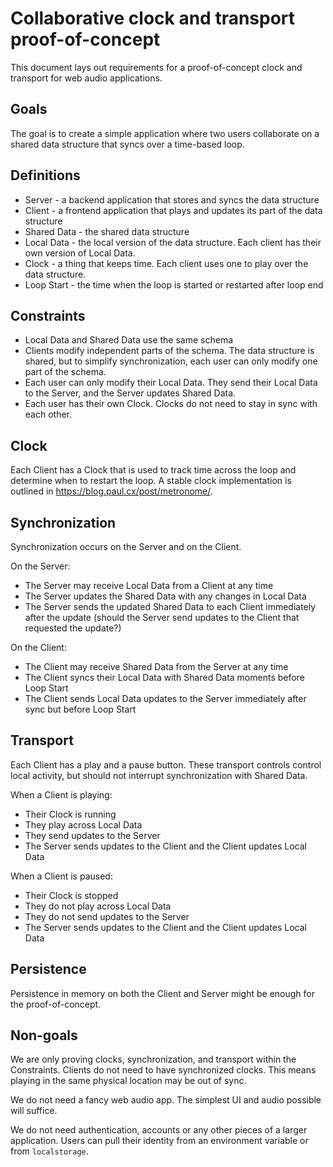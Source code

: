 # Collaborative clock and transport proof-of-concept

This document lays out requirements for a proof-of-concept clock and transport for web audio applications.

## Goals

The goal is to create a simple application where two users collaborate on a shared data structure that syncs over a time-based loop. 

## Definitions

- Server - a backend application that stores and syncs the data structure
- Client - a frontend application that plays and updates its part of the data structure
- Shared Data - the shared data structure
- Local Data - the local version of the data structure. Each client has their own version of Local Data.
- Clock - a thing that keeps time. Each client uses one to play over the data structure.
- Loop Start - the time when the loop is started or restarted after loop end

## Constraints

- Local Data and Shared Data use the same schema
- Clients modify independent parts of the schema. The data structure is shared, but to simplify synchronization, each user can only modify one part of the schema.
- Each user can only modify their Local Data. They send their Local Data to the Server, and the Server updates Shared Data.
- Each user has their own Clock. Clocks do not need to stay in sync with each other.

## Clock

Each Client has a Clock that is used to track time across the loop and determine when to restart the loop. A stable clock implementation is outlined in https://blog.paul.cx/post/metronome/.

## Synchronization

Synchronization occurs on the Server and on the Client.

On the Server:

- The Server may receive Local Data from a Client at any time
- The Server updates the Shared Data with any changes in Local Data
- The Server sends the updated Shared Data to each Client immediately after the update (should the Server send updates to the Client that requested the update?)

On the Client:

- The Client may receive Shared Data from the Server at any time
- The Client syncs their Local Data with Shared Data moments before Loop Start
- The Client sends Local Data updates to the Server immediately after sync but before Loop Start

## Transport

Each Client has a play and a pause button. These transport controls control local activity, but should not interrupt synchronization with Shared Data.

When a Client is playing:

- Their Clock is running
- They play across Local Data
- They send updates to the Server
- The Server sends updates to the Client and the Client updates Local Data

When a Client is paused:

- Their Clock is stopped
- They do not play across Local Data
- They do not send updates to the Server
- The Server sends updates to the Client and the Client updates Local Data

## Persistence

Persistence in memory on both the Client and Server might be enough for the proof-of-concept.

## Non-goals

We are only proving clocks, synchronization, and transport within the Constraints. Clients do not need to have synchronized clocks. This means playing in the same physical location may be out of sync.

We do not need a fancy web audio app. The simplest UI and audio possible will suffice.

We do not need authentication, accounts or any other pieces of a larger application. Users can pull their identity from an environment variable or from `localstorage`.
